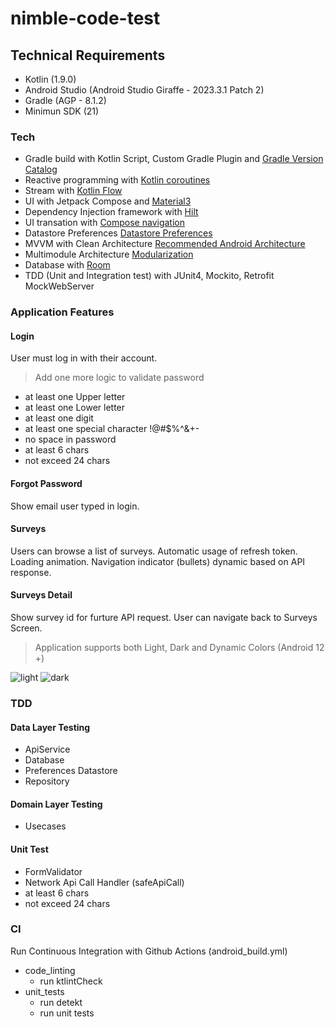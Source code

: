 # nimble-code-test
## Technical Requirements
 - Kotlin (1.9.0)
 - Android Studio (Android Studio Giraffe - 2023.3.1 Patch 2)
 - Gradle (AGP - 8.1.2)
 - Minimun SDK (21)
 
### Tech
- Gradle build with Kotlin Script, Custom Gradle Plugin and [Gradle Version Catalog](https://developer.android.com/build/migrate-to-catalogs)
- Reactive programming with [Kotlin coroutines](https://developer.android.com/kotlin/coroutines)
- Stream with [Kotlin Flow](https://developer.android.com/kotlin/flow)
- UI with Jetpack Compose and [Material3](https://developer.android.com/jetpack/androidx/releases/compose-material3)
- Dependency Injection framework with [Hilt](https://developer.android.com/training/dependency-injection/hilt-android)
- UI transation with [Compose navigation](https://developer.android.com/jetpack/compose/navigation)
- Datastore Preferences [Datastore Preferences](https://developer.android.com/topic/libraries/architecture/datastore)
- MVVM with Clean Architecture [Recommended Android Architecture](https://developer.android.com/topic/architecture)
- Multimodule Architecture [Modularization](https://developer.android.com/topic/modularization)
- Database with [Room](https://developer.android.com/training/data-storage/room)
- TDD (Unit and Integration test) with JUnit4, Mockito, Retrofit MockWebServer

### Application Features
#### Login
User must log in with their account.
> Add one more logic to validate password
 - at least one Upper letter
 - at least one Lower letter
 - at least one digit
 - at least one special character !@#$%^&+-
 - no space in password
 - at least 6 chars
 - not exceed 24 chars

#### Forgot Password
Show email user typed in login.

#### Surveys
Users can browse a list of surveys.
Automatic usage of refresh token.
Loading animation.
Navigation indicator (bullets) dynamic based on API response.

#### Surveys Detail
Show survey id for furture API request.
User can navigate back to Surveys Screen.

> Application supports both Light, Dark and Dynamic Colors (Android 12 +)

![light](https://github.com/kyawlinnthant/nimble-code-test/assets/24668175/3c80cb33-6faa-480f-a45c-b09b45d77846)
![dark](https://github.com/kyawlinnthant/nimble-code-test/assets/24668175/60fc00c9-7ab8-416f-869b-2951f7986e6b)

### TDD

#### Data Layer Testing
 - ApiService
 - Database
 - Preferences Datastore
 - Repository 

#### Domain Layer Testing
 - Usecases
   
#### Unit Test   
 - FormValidator
 - Network Api Call Handler (safeApiCall)
 - at least 6 chars
 - not exceed 24 chars

### CI
Run Continuous Integration with Github Actions (android_build.yml)
- code_linting
  - run ktlintCheck
- unit_tests
  - run detekt
  - run unit tests
